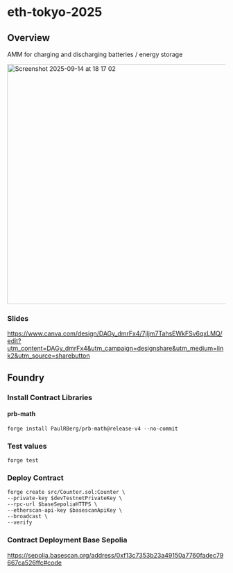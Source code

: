 # eth-tokyo-2025

## Overview 

AMM for charging and discharging batteries / energy storage

<img width="745" height="553" alt="Screenshot 2025-09-14 at 18 17 02" src="https://github.com/user-attachments/assets/d165bc2b-0cb7-4345-b495-fd3de6d73a15" />

### Slides

https://www.canva.com/design/DAGy_dmrFx4/7jljm7TahsEWkFSv6qxLMQ/edit?utm_content=DAGy_dmrFx4&utm_campaign=designshare&utm_medium=link2&utm_source=sharebutton

## Foundry

### Install Contract Libraries

#### prb-math

```shell
forge install PaulRBerg/prb-math@release-v4 --no-commit
```

### Test values

```shell
forge test
```

### Deploy Contract

```shell
forge create src/Counter.sol:Counter \
--private-key $devTestnetPrivateKey \
--rpc-url $baseSepoliaHTTPS \
--etherscan-api-key $basescanApiKey \
--broadcast \
--verify 
```

### Contract Deployment Base Sepolia

https://sepolia.basescan.org/address/0xf13c7353b23a49150a7760fadec79667ca526ffc#code


